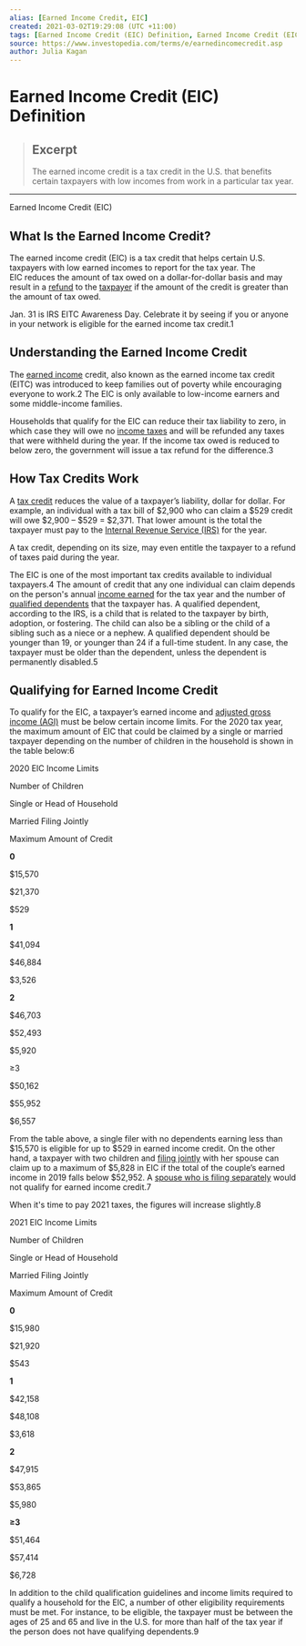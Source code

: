 ```yaml
---
alias: [Earned Income Credit, EIC]
created: 2021-03-02T19:29:08 (UTC +11:00)
tags: [Earned Income Credit (EIC) Definition, Earned Income Credit (EIC)]
source: https://www.investopedia.com/terms/e/earnedincomecredit.asp
author: Julia Kagan
---
```


# Earned Income Credit (EIC) Definition

> ## Excerpt
> The earned income credit is a tax credit in the U.S. that benefits certain taxpayers with low incomes from work in a particular tax year.

---

Earned Income Credit (EIC)
## What Is the Earned Income Credit?

The earned income credit (EIC) is a tax credit that helps certain U.S. taxpayers with low earned incomes to report for the tax year. The EIC reduces the amount of tax owed on a dollar-for-dollar basis and may result in a [refund](https://www.investopedia.com/terms/r/refund.asp) to the [taxpayer](https://www.investopedia.com/terms/t/taxpayer.asp) if the amount of the credit is greater than the amount of tax owed.

Jan. 31 is IRS EITC Awareness Day. Celebrate it by seeing if you or anyone in your network is eligible for the earned income tax credit.1

## Understanding the Earned Income Credit

The [earned income](https://www.investopedia.com/ask/answers/011915/what-difference-between-gross-income-and-earned-income.asp) credit, also known as the earned income tax credit (EITC) was introduced to keep families out of poverty while encouraging everyone to work.2 The EIC is only available to low-income earners and some middle-income families.

Households that qualify for the EIC can reduce their tax liability to zero, in which case they will owe no [income taxes](https://www.investopedia.com/terms/i/incometax.asp) and will be refunded any taxes that were withheld during the year. If the income tax owed is reduced to below zero, the government will issue a tax refund for the difference.3

## How Tax Credits Work

A [tax credit](https://www.investopedia.com/terms/t/taxcredit.asp) reduces the value of a taxpayer’s liability, dollar for dollar. For example, an individual with a tax bill of $2,900 who can claim a $529 credit will owe $2,900 – $529 = $2,371. That lower amount is the total the taxpayer must pay to the [Internal Revenue Service (IRS)](https://www.investopedia.com/terms/i/irs.asp) for the year.

A tax credit, depending on its size, may even entitle the taxpayer to a refund of taxes paid during the year.

The EIC is one of the most important tax credits available to individual taxpayers.4 The amount of credit that any one individual can claim depends on the person's annual [income earned](https://www.investopedia.com/terms/e/earnedincome.asp) for the tax year and the number of [qualified dependents](https://www.investopedia.com/terms/d/dependent.asp) that the taxpayer has. A qualified dependent, according to the IRS, is a child that is related to the taxpayer by birth, adoption, or fostering. The child can also be a sibling or the child of a sibling such as a niece or a nephew. A qualified dependent should be younger than 19, or younger than 24 if a full-time student. In any case, the taxpayer must be older than the dependent, unless the dependent is permanently disabled.5

## Qualifying for Earned Income Credit

To qualify for the EIC, a taxpayer’s earned income and [adjusted gross income (AGI)](https://www.investopedia.com/terms/a/agi.asp) must be below certain income limits. For the 2020 tax year, the maximum amount of EIC that could be claimed by a single or married taxpayer depending on the number of children in the household is shown in the table below:6

2020 EIC Income Limits

Number of Children

Single or Head of Household

Married Filing Jointly

Maximum Amount of Credit

**0**

$15,570

$21,370

$529

**1**

$41,094

$46,884

$3,526

**2**

$46,703

$52,493

$5,920

≥3

$50,162

$55,952

$6,557

From the table above, a single filer with no dependents earning less than $15,570 is eligible for up to $529 in earned income credit. On the other hand, a taxpayer with two children and [filing jointly](https://www.investopedia.com/terms/m/mfj.asp) with her spouse can claim up to a maximum of $5,828 in EIC if the total of the couple’s earned income in 2019 falls below $52,952. A [spouse who is filing separately](https://www.investopedia.com/terms/m/mfs.asp) would not qualify for earned income credit.7

When it's time to pay 2021 taxes, the figures will increase slightly.8

2021 EIC Income Limits

Number of Children

Single or Head of Household

Married Filing Jointly

Maximum Amount of Credit

**0**

$15,980

$21,920

$543

**1**

$42,158

$48,108

$3,618

**2**

$47,915

$53,865 

$5,980

**≥3**

$51,464

$57,414

$6,728

In addition to the child qualification guidelines and income limits required to qualify a household for the EIC, a number of other eligibility requirements must be met. For instance, to be eligible, the taxpayer must be between the ages of 25 and 65 and live in the U.S. for more than half of the tax year if the person does not have qualifying dependents.9
